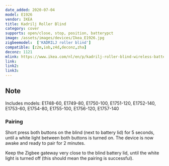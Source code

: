```yaml
---
date_added: 2020-07-04
model: E1926
vendor: IKEA
title: Kadrilj Roller Blind
category: cover
supports: open/close, stop, position, batterypct
image: /assets/images/devices/Ikea_E1926.jpg
zigbeemodel:  ['KADRILJ roller blind']
compatible: [z2m,iob,z4d,deconz,zha]
deconz: 1121
mlink: https://www.ikea.com/nl/en/p/kadrilj-roller-blind-wireless-battery-operated-grey-20408116/
link: 
link2: 
link3: 
---
```

## Note
Includes models: E1748-60, E1749-80, E1750-100, E1751-120, E1752-140, E1753-60, E1754-80, E1755-100, E1756-120, E1757-140

### Pairing
Short press both buttons on the blind (next to battery lid) for 5 seconds, until a white light between both buttons is turned on.
The device is now awake and ready to pair for 2 minutes.

Keep the Zigbee gateway very close to the blind battery lid, until the white light is turned off (this should mean the pairing is successful).